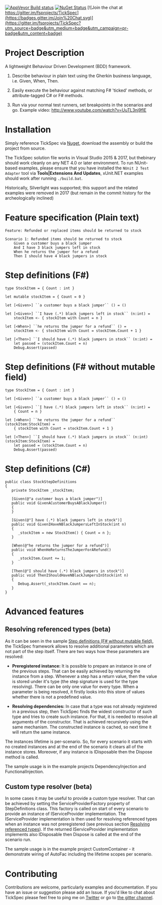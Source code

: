 [![AppVeyor Build status](https://ci.appveyor.com/api/projects/status/github/fsprojects/tickspec?branch=master&svg=true)](https://ci.appveyor.com/project/sergey-tihon/tickspec/branch/master)
[![NuGet Status](https://img.shields.io/nuget/v/TickSpec.svg?style=flat)](https://www.nuget.org/packages/TickSpec/)
[![Join the chat at https://gitter.im/fsprojects/TickSpec](https://badges.gitter.im/Join%20Chat.svg)](https://gitter.im/fsprojects/TickSpec?utm_source=badge&utm_medium=badge&utm_campaign=pr-badge&utm_content=badge)

# Project Description

A lightweight Behaviour Driven Development (BDD) framework.

1. Describe behaviour in plain text using the Gherkin business language, i.e. Given, When, Then.

2. Easily execute the behaviour against matching F# 'ticked' methods, or attribute-tagged C# or F# methods.

3. Run via your normal test runners, set breakpoints in the scenarios and go. Example video: http://www.youtube.com/watch?v=UuTL3nj9fIE

# Installation

Simply reference TickSpec via [Nuget](https://www.nuget.org/packages/TickSpec/), download the assembly or build the project from source.

The TickSpec solution file works in Visual Studio 2015 & 2017, but thebinary should work cleanly on any NET 4.0 or later environment. To run NUnit-based examples, please ensure that you have installed the `NUnit 2 Test Adapter` tool via **Tools|Extensions And Updates**, xUnit.NET examples should work after running `./build.bat`.

Historically, Silverlight was supported; this support and the related examples were removed in 2017 (but remain in the commit history for the archeologically inclined)

# Feature specification (Plain text)

```
Feature: Refunded or replaced items should be returned to stock

Scenario 1: Refunded items should be returned to stock
    Given a customer buys a black jumper
    And I have 3 black jumpers left in stock
    When he returns the jumper for a refund
    Then I should have 4 black jumpers in stock
```

# Step definitions (F#)

```
type StockItem = { Count : int }

let mutable stockItem = { Count = 0 }

let [<Given>] ``a customer buys a black jumper`` () = ()

let [<Given>] ``I have (.*) black jumpers left in stock`` (n:int) =
    stockItem <- { stockItem with Count = n }

let [<When>] ``he returns the jumper for a refund`` () =
    stockItem <- { stockItem with Count = stockItem.Count + 1 }

let [<Then>] ``I should have (.*) black jumpers in stock`` (n:int) =
    let passed = (stockItem.Count = n)
    Debug.Assert(passed)
```

# Step definitions (F# without mutable field)

```
type StockItem = { Count : int }

let [<Given>] ``a customer buys a black jumper`` () = ()
      
let [<Given>] ``I have (.*) black jumpers left in stock`` (n:int) =
    { Count = n }
      
let [<When>] ``he returns the jumper for a refund`` (stockItem:StockItem) =
    { stockItem with Count = stockItem.Count + 1 }
      
let [<Then>] ``I should have (.*) black jumpers in stock`` (n:int) (stockItem:StockItem) =
    let passed = (stockItem.Count = n)
    Debug.Assert(passed)
```

# Step definitions (C#)

```
public class StockStepDefinitions
{
   private StockItem _stockItem;

   [Given(@"a customer buys a black jumper")]
   public void GivenACustomerBuysABlackJumper()
   {
   }

   [Given(@"I have (.*) black jumpers left in stock")]
   public void GivenIHaveNBlackJumpersLeftInStock(int n)
   {
      _stockItem = new StockItem() { Count = n };
   }

   [When(@"he returns the jumper for a refund")]
   public void WhenHeReturnsTheJumperForARefund()
   {
      _stockItem.Count += 1;
   }

   [Then(@"I should have (.*) black jumpers in stock")]
   public void ThenIShouldHaveNBlackJumpersInStock(int n)
   {
      Debug.Assert(_stockItem.Count == n);
   }
}
```

# Advanced features

## Resolving referenced types (beta)

As it can be seen in the sample [Step definitions (F# without mutable field)](#step-definitions-f-without-mutable-field), the TickSpec framework allows to resolve additional parameters which are not part of the step itself. There are two ways how these parameters are resolved:
* **Preregistered instance:** It is possible to prepare an instance in one of the previous steps. That can be easily achieved by returning the instance from a step. Whenever a step has a return value, then the value is stored under it's type (the step signature is used for the type resolving). There can be only one value for every type. When a parameter is being resolved, it firstly looks into this store of values whether there is not a predefined value.

* **Resolving dependencies:** In case that a type was not already registered in a previous step, then TickSpec finds the widest constructor of such type and tries to create such instance. For that, it is needed to resolve all arguments of the constructor. That is achieved recursively using the same mechanism. The constructed instance is cached, so next time it will return the same instance.

The instances lifetime is per-scenario. So, for every scenario it starts with no created instances and at the end of the scenario it clears all of the instance stores. Moreover, if any instance is IDisposable then the Dispose method is called.

The sample usage is in the example projects DependencyInjection and FunctionalInjection.

## Custom type resolver (beta)

In some cases it may be useful to provide a custom type resolver. That can be achieved by setting the ServiceProviderFactory property of StepDefinitions class. This factory is called on start of every scenario to provide an instance of IServiceProvider implementation. The IServiceProvider implementation is then used for resolving referenced types when an instance was not preregistered (see previous section [Resolving referenced types](#resolving-referenced-types-beta)). If the returned IServiceProvider implementation implements also IDisposable then Dispose is called at the end of the scenario run.

The sample usage is in the example project CustomContainer - it demonstrate wiring of AutoFac including the lifetime scopes per scenario.

# Contributing

Contributions are welcome, particularly examples and documentation. If you have an issue or suggestion please add an Issue. If you'd like to chat about TickSpec please feel free to ping me on [Twitter](http://twitter.com/ptrelford) or go to [the gitter channel](https://gitter.im/fsprojects/TickSpec).
